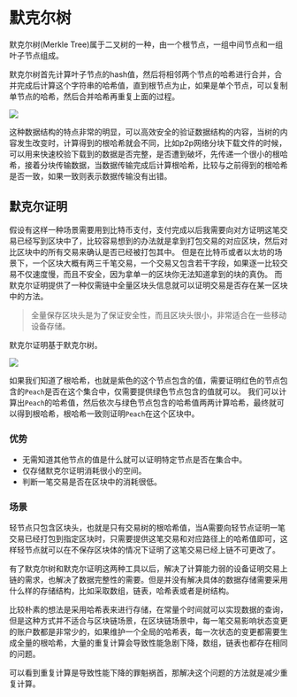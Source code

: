 # 默克尔树
默克尔树(Merkle Tree)属于二叉树的一种，由一个根节点，一组中间节点和一组叶子节点组成。

默克尔树首先计算叶子节点的hash值，然后将相邻两个节点的哈希进行合并，合并完成后计算这个字符串的哈希值，直到根节点为止，如果是单个节点，可以复制单节点的哈希，然后合并哈希再重复上面的过程。

![](https://github.com/Ice-Storm/structure-and-interpretation-of-blockchain/blob/master/img/chapter_6/6_1.png?raw=true)

这种数据结构的特点非常的明显，可以高效安全的验证数据结构的内容，当树的内容发生改变时，计算得到的根哈希就会不同，比如p2p网络分块下载文件的时候，可以用来快速校验下载到的数据是否完整，是否遭到破坏，先传递一个很小的根哈希，接着分块传输数据，当数据传输完成后计算根哈希，比较与之前得到的根哈希是否一致，如果一致则表示数据传输没有出错。

## 默克尔证明
假设有这样一种场景需要用到比特币支付，支付完成以后我需要向对方证明这笔交易已经写到区块中了，比较容易想到的办法就是拿到打包交易的对应区块，然后对比区块中的所有交易来确认是否已经被打包其中。
但是在比特币或者以太坊的场景下，一个区块大概有两三千笔交易，一个交易又包含若干字段，如果逐一比较交易不仅速度慢，而且不安全，因为拿单一的区块你无法知道拿到的块的真伪。
而默克尔证明提供了一种仅需链中全量区块头信息就可以证明交易是否存在某一区块中的方法。
> 全量保存区块头是为了保证安全性，而且区块头很小，非常适合在一些移动设备存储。

默克尔证明基于默克尔树。

![](https://github.com/Ice-Storm/structure-and-interpretation-of-blockchain/blob/master/img/chapter_6/6_2.png?raw=true)


如果我们知道了根哈希，也就是紫色的这个节点包含的值，需要证明红色的节点包含的`Peach`是否在这个集合中，仅需要提供绿色节点包含的值就可以。
我们可以计算出`Peach`的哈希值，然后依次与绿色节点包含的哈希值两两计算哈希，最终就可以得到根哈希，根哈希一致则证明`Peach`在这个区块中。

### 优势
- 无需知道其他节点的值是什么就可以证明特定节点是否在集合中。
- 仅存储默克尔证明消耗很小的空间。
- 判断一笔交易是否在区块中的消耗很低。

### 场景
轻节点只包含区块头，也就是只有交易树的根哈希值，当A需要向轻节点证明一笔交易已经打包到指定区块时，只需要提供这笔交易和对应路径上的哈希值即可，这样轻节点就可以在不保存区块体的情况下证明了这笔交易已经上链不可更改了。

有了默克尔树和默克尔证明这两种工具以后，解决了计算能力弱的设备证明交易上链的需求，也解决了数据完整性的需要。但是并没有解决具体的数据存储需要采用什么样的存储结构，比如采取数组，链表，哈希表或者是树结构。

比较朴素的想法是采用哈希表来进行存储，在常量个时间就可以实现数据的查询，但是这种方式并不适合与区块链场景，在区块链场景中，每一笔交易影响状态变更的账户数都是非常少的，如果维护一个全局的哈希表，每一次状态的变更都需要生成全量的根哈希，大量的重复计算会导致性能急剧下降，数组，链表也都存在相同的问题。

可以看到重复计算是导致性能下降的罪魁祸首，那解决这个问题的方法就是减少重复计算。